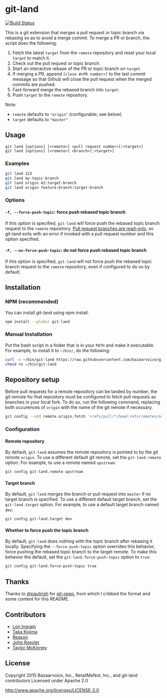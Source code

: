 # git-land
[![Build Status](https://travis-ci.org/git-land/git-land.svg?branch=master)](https://travis-ci.org/git-land/git-land)

This is a git extension that merges a pull request or topic branch via rebasing
so as to avoid a merge commit. To merge a PR or branch, the script does the
following:

1. Fetch the latest `target` from the `remote` repository and reset your local
   `target` to match it.
2. Check out the pull request or topic branch.
3. Start an interactive rebase of the PR or topic branch on `target`.
4. If merging a PR, append `[close #<PR number>]` to the last commit message so
   that Github will close the pull request when the merged commits are pushed.
5. Fast-forward merge the rebased branch into `target`.
6. Push `target` to the `remote` repository.

Note:

* `remote` defaults to `"origin"` (configurable; see below)
* `target` defaults to `"master"`

## Usage

```
git land [options] [<remote>] <pull request number>[:<target>]
git land [options] [<remote>] <branch>[:<target>]
```

### Examples

```sh
git land 123
git land my-topic-branch
git land origin 42:target-branch
git land origin feature-branch:target-branch
```

### Options

#### `-f, --force-push-topic`: force push rebased topic branch

If this option is specified, `git-land` will force push the rebased topic branch
request to the `remote` repository. [Pull request branches are
read-only][read-only-pulls], so git-land exits with an error if invoked with a
pull request number and this option specified.

#### `-F, --no-force-push-topic`: do not force push rebased topic branch

If this option is specified, `git-land` will not force push the rebased topic
branch request to the `remote` repository, even if configured to do so by
default.

## Installation

### NPM (recommended)

You can install git-land using npm install.
```sh
npm install --global git-land
```

### Manual Installation

Put the bash script in a folder that is in your `PATH` and make it executable.
For example, to install it to `~/bin/`, do the following:

```sh
curl -o ~/bin/git-land https://raw.githubusercontent.com/bazaarvoice/git-land/master/git-land
chmod +x ~/bin/git-land
```

## Repository setup

Before pull requests for a remote repository can be landed by number, the git
remote for that repository must be configured to fetch pull requests as branches
in your local fork. To do so, run the following command, replacing both
occurences of `origin` with the name of the git remote if necessary.

```sh
git config --add remote.origin.fetch '+refs/pull/*/head:refs/remotes/origin/pr/*'
```

### Configuration

#### Remote repository

By default, `git-land` assumes the remote repository is pointed to by the git
remote `origin`. To use a different default git remote, set the `git-land.remote`
option. For example, to use a remote named `upstream`:

```sh
git config git-land.remote upstream
```

#### Target branch

By default, `git-land` merges the branch or pull request into `master` if no
target branch is specified. To use a different default target branch, set the
`git-land.target` option. For example, to use a default target branch named
`dev`:

```sh
git config git-land.target dev
```

#### Whether to force push the topic branch

By default, `git-land` does nothing with the topic branch after rebasing it
locally. Specifying the `--force-push-topic` option overrides this behavior,
force pushing the rebased topic branch to the target remote. To make this
behavior the default, set the `git-land.force-push-topic` option to `true`:

```sh
git config git-land.force-push-topic true
```

## Thanks

Thanks to [@paulirish][paulirish] for [git-open](https://github.com/paulirish/git-open),
from which I cribbed the format and some content for this README.

## Contributors

- [Lon Ingram][lawnsea]
- [Taka Kojima][gigafied]
- [Reason][reason]
- [John Roesler][vvcephei]
- [Taylor McKinney][taylormck]

## License

Copyright 2015 Bazaarvoice, Inc., RetailMeNot, Inc., and git-land contributors
Licensed under Apache 2.0

http://www.apache.org/licenses/LICENSE-2.0

[gigafied]: https://github.com/gigafied
[lawnsea]: https://github.com/lawnsea
[paulirish]: https://github.com/paulirish
[reason]: https://github.com/reason-bv
[taylormck]: https://github.com/taylormck
[vvcephei]: https://github.com/vvcephei

[read-only-pulls]: https://help.github.com/articles/checking-out-pull-requests-locally/#tips
